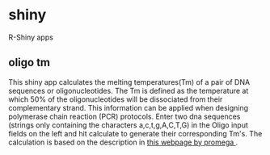 # shiny
R-Shiny apps

oligo tm
--------------------------

This shiny app calculates the melting temperatures(Tm) of a pair of DNA sequences or oligonucleotides. The Tm is defined as the temperature at which 50% of the oligonucleotides will be dissociated from their complementary strand. This information can be applied when designing polymerase chain reaction (PCR) protocols. Enter two dna sequences (strings only containing the characters a,c,t,g,A,C,T,G) in the Oligo input fields on the left and hit calculate to generate their corresponding Tm's. 
The calculation is based on the description in [this webpage by promega ](https://www.promega.com/techserv/tools/biomath/calc11.htm#disc). 
